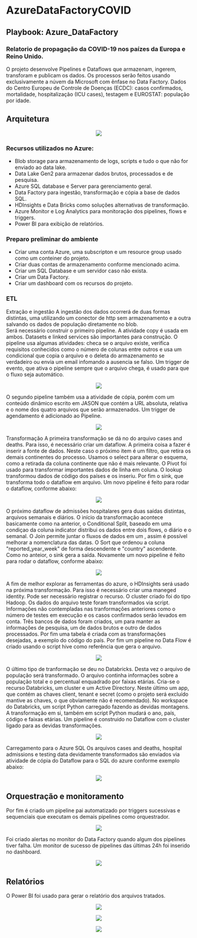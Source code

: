 # AzureDataFactoryCOVID
## Playbook: Azure_DataFactory	
### Relatorio de propagação da COVID-19 nos paízes da Europa e Reino Unido.
O projeto desenvolve Pipelines e Dataflows que armazenam, ingerem, transforam e publicam os dados.
Os processos serão feitos usando exclusivamente a núvem da Microsoft com ênfase no Data Factory. 
Dados do Centro Europeu de Controle de Doenças (ECDC): casos confirmados, mortalidade, hospitalização (ICU cases), testagem e EUROSTAT: população por idade.

## Arquitetura
<p align="center">
<img src="https://github.com/LeandroRFausto/AzureDataFactoryCOVID/blob/main/factory/Arquitetura.JPG"/>
</p>

### Recursos utilizados no Azure:
* Blob storage para armazenamento de logs, scripts e tudo o que não for enviado ao data lake.
* Data Lake Gen2 para armazenar dados brutos, processados e de pesquisa.
* Azure SQL database e Server para gerenciamento geral.
* Data Factory para ingestão, transformação e cópia a base de dados SQL.
* HDInsights e Data Bricks como soluções alternativas de transformação.
* Azure Monitor e Log Analytics para monitoração dos pipelines, flows e triggers.
* Power BI para exibição de relatórios.

### Preparo  preliminar do ambiente
* Criar uma conta Azure, uma subscripton e um resource group usado como um conteiner do projeto.
* Criar duas contas de armazenamento conforme mencionado acima.
* Criar um SQL Database e um servidor caso não exista.
* Criar um Data Factory.
* Criar um dashboard com os recursos do projeto.

### ETL
Extração e ingestão
A ingestão dos dados ocorrerá de duas formas distintas, uma utilizando um conector de http sem armazenamento e a outra salvando os dados de população diretamente no blob.    
Será necessário construir o primeiro pipeline. A atividade copy é usada em ambos. Datasets e linked services são importantes para construção. 
O pipeline usa algumas atividades: checa se o arquivo existe, verifica requisitos conhecidos como o número de colunas entre outros e usa um condicional que copia o arquivo e o deleta do armazenamento se verdadeiro ou envia um email infomando a ausencia se falso.
Um trigger de evento, que ativa o pipeline sempre que o arquivo chega, é usado para que o fluxo seja automático. 

<p align="center">
<img src="https://github.com/LeandroRFausto/AzureDataFactoryCOVID/blob/main/factory/pl1.JPG"/>
</p>

O segundo pipeline também usa a atividade de cópia, porém com um conteúdo dinâmico escrito em JASON que contém a URL absoluta, relativa e o nome dos quatro arquivos que serão armazenados.
Um trigger de agendamento é adicionado ao Pipeline.

<p align="center">
<img src="https://github.com/LeandroRFausto/AzureDataFactoryCOVID/blob/main/factory/pl2.JPG"/>
</p>

Transformação
A primeira transformação se dá no do arquivo cases and deaths. Para isso, é necessário criar um dataflow. A primeira coisa a fazer é inserir a fonte de dados.
Neste caso o próximo item é um filtro, que retira os demais continentes do processo. Usamos o select para alterar o esquema, como a retirada da coluna continente que não é mais relevante.
O Pivot foi usado para transformar importantes dados de linha em coluna. O lookup transformou dados de código dos países e os inseriu. Por fim o sink, que transforma todo o dataflow em arquivo. 
Um novo pipeline é feito para rodar o dataflow, conforme abaixo:  

<p align="center">
<img src="https://github.com/LeandroRFausto/AzureDataFactoryCOVID/blob/main/factory/df1.JPG"/>
</p>

O próximo dataflow de admissões hospitalares gera duas saídas distintas, arquivos semanais e diários. O início da transformação acontece basicamente como na anterior,
o Conditional Split, baseado em uma condiçao da coluna indicator distribui os dados entre dois flows, o diário e o semanal. O Join permite juntar o fluxos de dados em um , assim é possível melhorar a nomenclatura das datas.
O Sort que ordenou a coluna "reported_year_week" de forma descendente e "country" ascendente. Como no anteior, o sink gera a saída.
Novamente um novo pipeline é feito para rodar o dataflow, conforme abaixo:  

<p align="center">
<img src="https://github.com/LeandroRFausto/AzureDataFactoryCOVID/blob/main/factory/df2.JPG"/>
</p>

A fim de melhor explorar as ferramentas do azure, o HDInsights será usado na próxima transformação. Para isso é necessário criar uma maneged identity. Pode ser necessário registrar o recurso. 
O cluster criado foi do tipo Hadoop.
Os dados do arquivo teste foram transformados via script. Informações não contempladas nas tranformações anteriores como o número de testes em execução e os casos confirmados serão levados em conta.
Três bancos de dados foram criados, um para manter as informações de pesquisa, um de dados brutos e outro de dados processados. Por fim uma tabela é criada com as transformações desejadas, a exemplo do código do país.
Por fim um pipeline no Data Flow é criado usando o script hive como referência que gera o arquivo. 

<p align="center">
<img src="https://github.com/LeandroRFausto/AzureDataFactoryCOVID/blob/main/factory/hdi.JPG"/>
</p>

O último tipo de tranformação se deu no Databricks. Desta vez o arquivo de população será transformado. O arquivo continha informações sobre a população total e o percentual enquadrado por faixas etárias.
Cria-se o recurso Databricks, um cluster e um Active Directory. Neste último um app, que contém as chaves client, tenant e secret (como o projeto será excluído mantive as chaves, o que obviamente não é recomendado). 
No workspace do Databricks, um script Python carregado fazendo as devidas montagens. A transformação em si, também em script Python mudará o ano, país, código e faixas etárias.
Um pipeline é construido no Dataflow com o cluster ligado para as devidas transformações.

<p align="center">
<img src="https://github.com/LeandroRFausto/AzureDataFactoryCOVID/blob/main/factory/dtb1.JPG"/>
</p>

Carregamento para o Azure SQL
Os arquivos cases and deaths, hospital admissions e testing data devidamente transformados são enviados via atividade de cópia do Dataflow para o SQL do azure conforme exemplo abaixo:

<p align="center">
<img src="https://github.com/LeandroRFausto/AzureDataFactoryCOVID/blob/main/factory/tb1.JPG"/>
</p>

## Orquestração e monitoramento
Por fim é criado um pipeline pai automatizado por triggers sucessivas e sequenciais que executam os demais pipelines como orquestrador.

<p align="center">
<img src="https://github.com/LeandroRFausto/AzureDataFactoryCOVID/blob/main/factory/orq.png"/>
</p>

Foi criado alertas no monitor do Data Factory quando algum dos pipelines tiver falha. Um monitor de sucesso de pipelines das últimas 24h foi inserido no dashboard.

<p align="center">
<img src="https://github.com/LeandroRFausto/AzureDataFactoryCOVID/blob/main/factory/mt.JPG"/>
</p>

## Relatórios
O Power BI foi usado para gerar o relatório dos arquivos tratados. 

<p align="center">
<img src="https://github.com/LeandroRFausto/AzureDataFactoryCOVID/blob/main/factory/0001.jpg"/>
</p>

<p align="center">
<img src="https://github.com/LeandroRFausto/AzureDataFactoryCOVID/blob/main/factory/0002.jpg"/>
</p>

<p align="center">
<img src="https://github.com/LeandroRFausto/AzureDataFactoryCOVID/blob/main/factory/0003.jpg"/>
</p>

